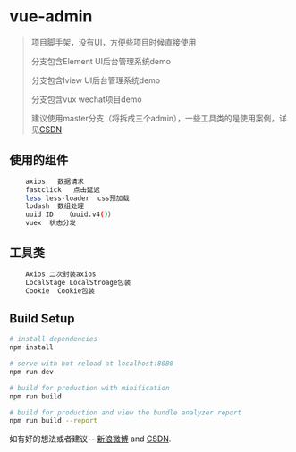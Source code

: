 # vue-admin
> 项目脚手架，没有UI，方便些项目时候直接使用
>
> 分支包含Element UI后台管理系统demo
>
> 分支包含Iview UI后台管理系统demo
>
> 分支包含vux wechat项目demo
>
> 建议使用master分支（将拆成三个admin），一些工具类的是使用案例，详见[CSDN](https://blog.csdn.net/u013216976)
## 使用的组件
``` bash
    axios   数据请求
    fastclick   点击延迟
    less less-loader  css预加载
    lodash  数组处理
    uuid ID   （uuid.v4()）
    vuex  状态分发
```
## 工具类
``` bash
    Axios 二次封装axios
    LocalStage LocalStroage包装
    Cookie  Cookie包装
```
## Build Setup

``` bash
# install dependencies
npm install

# serve with hot reload at localhost:8080
npm run dev

# build for production with minification
npm run build

# build for production and view the bundle analyzer report
npm run build --report
```

如有好的想法或者建议-- [新浪微博](http://weibo.com/818qizai898) and [CSDN](https://blog.csdn.net/u013216976).
